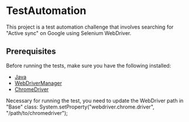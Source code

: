 # TestAutomation

This project is a test automation challenge that involves searching for "Active sync" on Google using Selenium WebDriver.

## Prerequisites

Before running the tests, make sure you have the following installed:

- [Java](https://www.oracle.com/java/technologies/javase-downloads.html)
- [WebDriverManager](https://github.com/bonigarcia/webdrivermanager)
- [ChromeDriver](https://sites.google.com/chromium.org/driver/)


Necessary for running the test, you need to update the WebDriver path in "Base" class:  System.setProperty("webdriver.chrome.driver", "/path/to/chromedriver");


